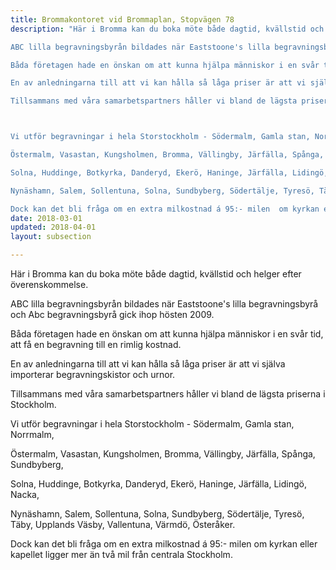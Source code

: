 ```yaml
---
title: Brommakontoret vid Brommaplan, Stopvägen 78
description: "Här i Bromma kan du boka möte både dagtid, kvällstid och helger efter överenskommelse.

ABC lilla begravningsbyrån bildades när Eaststoone's lilla begravningsbyrå och Abc begravningsbyrå gick ihop hösten 2009.

Båda företagen hade en önskan om att kunna hjälpa människor i en svår tid, att få en begravning till en rimlig kostnad.

En av anledningarna till att vi kan hålla så låga priser är att vi själva importerar begravningskistor och urnor.

Tillsammans med våra samarbetspartners håller vi bland de lägsta priserna i Stockholm.



Vi utför begravningar i hela Storstockholm - Södermalm, Gamla stan, Norrmalm,

Östermalm, Vasastan, Kungsholmen, Bromma, Vällingby, Järfälla, Spånga, Sundbyberg,

Solna, Huddinge, Botkyrka, Danderyd, Ekerö, Haninge, Järfälla, Lidingö, Nacka,

Nynäshamn, Salem, Sollentuna, Solna, Sundbyberg, Södertälje, Tyresö, Täby, Upplands Väsby, Vallentuna, Värmdö, Österåker.

Dock kan det bli fråga om en extra milkostnad á 95:- milen  om kyrkan eller kapellet ligger mer än två mil från centrala Stockholm."
date: 2018-03-01
updated: 2018-04-01
layout: subsection

---
```



Här i Bromma kan du boka möte både dagtid, kvällstid och helger efter överenskommelse.

ABC lilla begravningsbyrån bildades när Eaststoone's lilla begravningsbyrå och Abc begravningsbyrå gick ihop hösten 2009.

Båda företagen hade en önskan om att kunna hjälpa människor i en svår tid, att få en begravning till en rimlig kostnad.

En av anledningarna till att vi kan hålla så låga priser är att vi själva importerar begravningskistor och urnor.

Tillsammans med våra samarbetspartners håller vi bland de lägsta priserna i Stockholm.



Vi utför begravningar i hela Storstockholm - Södermalm, Gamla stan, Norrmalm,

Östermalm, Vasastan, Kungsholmen, Bromma, Vällingby, Järfälla, Spånga, Sundbyberg,

Solna, Huddinge, Botkyrka, Danderyd, Ekerö, Haninge, Järfälla, Lidingö, Nacka,

Nynäshamn, Salem, Sollentuna, Solna, Sundbyberg, Södertälje, Tyresö, Täby, Upplands Väsby, Vallentuna, Värmdö, Österåker.

Dock kan det bli fråga om en extra milkostnad á 95:- milen  om kyrkan eller kapellet ligger mer än två mil från centrala Stockholm.
